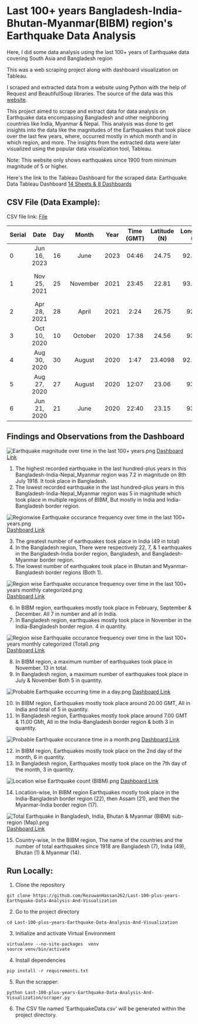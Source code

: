 # Last 100+ years Bangladesh-India-Bhutan-Myanmar(BIBM) region's Earthquake Data Analysis
Here, I did some data analysis using the last 100+ years of Earthquake data covering South Asia and Bangladesh region

This was a web scraping project along with dashboard visualization on Tableau.

I scraped and extracted data from a website using Python with the help of Request and BeautifulSoup libraries.
The source of the data was this [website](https://www.volcanodiscovery.com/earthquakes/bangladesh/largest.html).

This project aimed to scrape and extract data for data analysis on Earthquake data encompassing Bangladesh and other neighboring countries like India, Myanmar & Nepal. This analysis was done to get insights into the data like the magnitudes of the Earthquakes that took place over the last few years, where, occurred mostly in which month and in which region, and more.
The insights from the extracted data were later visualized using the popular data visualization tool, Tableau.

Note: This website only shows earthquakes since 1900 from minimum magnitude of 5 or higher.


Here's the link to the Tableau Dashboard for the scraped data: Earthquake Data Tableau Dashboard [14 Sheets & 8 Dashboards](https://public.tableau.com/app/profile/md.reuzwan.hassan/viz/Last100yearsEarthquakeData-Analysis/TotalEarthquakeinBangladeshIndiaNepalMyanmarBINMsub-regionMap)


## CSV File (Data Example):

CSV file link: [File](https://github.com/RezuwanHassan262/Last-100-plus-years-Earthquake-Data-Analysis-And-Visualization/blob/main/csv_files/EarthquakeData.csv)

| Serial        | Date             | Day    | Month  | Year        | Time (GMT)	  | Latitude (N)  | Longitude (E) | Magnitude  | Location                           | Country              |
| ------------- |:----------------:|:-------|:------:|:-----------:|:------------:|:-------------:|:-------------:|:----------:|:----------------------------------:| --------------------:|	
| 0             |Jun 16, 2023	   |16      |June    |2023	       |04:46         |24.75          |	92.0418       |5.0         |Near Shillong                   	| India                |
| 1             |Nov 25, 2021	   |25      |November|2021	       |23:45         |22.81          |	93.5248       |6.2         |Myanmar (Burma): 19 Km SW of Falam	| Myanmar              |
| 2             |Apr 28, 2021	   |28      |April   |2021	       |2:24          |26.75          |	92.42         |6.0         |Northeastern India                	| India                |
| 3             |Oct 10, 2020	   |10      |October |2020	       |17:38	      |24.56	      |93.58	      |5.4	       |Myanmar-India Border Region	        |Myanmar-India Border  |
| 4	            |Aug 30, 2020	   |30      |August	 |2020	       |1:47	      |23.4098	      |92.0087	      |5.1	       |33 Km N of Khagrachhari	            |Bangladesh            |
| 5             |Aug 27, 2020	   |27      |August	 |2020	       |12:07         |23.06          |93.29          |5.3         |Myanmar-India Border Region         |Myanmar-India Border  |
| 6             |Jun 21, 2020	   |21      |June    |2020         |22:40         |23.15          |93.32          |5.5         |Myanmar-India Border Region	        |Myanmar-India Border  |

## Findings and Observations from the Dashboard

![Earthquake magnitude over time in the last 100+ years.png](https://raw.githubusercontent.com/RezuwanHassan262/Last-100-plus-years-Earthquake-Data-Analysis-And-Visualization/main/dashboard_images/Earthquake%20magnitude%20over%20time%20in%20the%20last%20100%2B%20years.png) 
[Dashboard Link](https://public.tableau.com/app/profile/md.reuzwan.hassan/viz/Last100yearsEarthquakeData-Analysis/Earthquakemagnitudeovertimeinthelast100years)

1. The highest recorded earthquake in the last hundred-plus years in this Bangladesh-India-Nepal_Myanmar region was 7.2 in magnitude on 8th July 1918. It took place in Bangladesh.
2. The lowest recorded earthquake in the last hundred-plus years in this Bangladesh-India-Nepal_Myanmar region was 5 in magnitude which took place in multiple regions of BIBM, But mostly in India and India-Bangladesh border region.

![Regionwise Earthquake occurance frequency over time in the last 100+ years.png](https://raw.githubusercontent.com/RezuwanHassan262/Last-100-plus-years-Earthquake-Data-Analysis-And-Visualization/main/dashboard_images/Regionwise%20Earthquake%20occurance%20frequency%20over%20time%20in%20the%20last%20100%2B%20years.png)
[Dashboard Link](https://public.tableau.com/views/Last100yearsEarthquakeData-Analysis/RegionwiseEarthquakeoccurancefrequencyovertimeinthelast100years?:language=en-US&:display_count=n&:origin=viz_share_link)

3. The greatest number of earthquakes took place in India (49 in total)
4. In the Bangladesh region, There were respectively 22, 7, & 1 earthquakes in the Bangladesh-India border region, Bangladesh, and Bangladesh-Myanmar border region.
5. The lowest number of earthquakes took place in Bhutan and Myanmar-Bangladesh border regions (Both 1).

![Region wise Earthquake occurance frequency over time in the last 100+ years monthly categorized.png](https://raw.githubusercontent.com/RezuwanHassan262/Last-100-plus-years-Earthquake-Data-Analysis-And-Visualization/main/dashboard_images/Region%20wise%20Earthquake%20occurance%20frequency%20over%20time%20in%20the%20last%20100%2B%20years%20monthly%20categorized.png)
[Dashboard Link](https://public.tableau.com/views/Last100yearsEarthquakeData-Analysis/RegionwiseEarthquakeoccurancefrequencyovertimeinthelast100yearsmonthlycategorized?:language=en-US&:display_count=n&:origin=viz_share_link)

6. In BIBM region, earthquakes mostly took place in February, September & December. All 7 in number and all in India.
7. In Bangladesh region, earthquakes mostly took place in November in the India-Bangladesh border region. 4 in quantity.

![Region wise Earthquake occurance frequency over time in the last 100+ years monthly categorized (Total).png](https://raw.githubusercontent.com/RezuwanHassan262/Last-100-plus-years-Earthquake-Data-Analysis-And-Visualization/main/dashboard_images/Region%20wise%20Earthquake%20occurance%20frequency%20over%20time%20in%20the%20last%20100%2B%20years%20monthly%20categorized%20(Total).png)
[Dashboard Link](https://public.tableau.com/views/Last100yearsEarthquakeData-Analysis/RegionwiseEarthquakeoccurancefrequencyovertimeinthelast100yearsmonthlycategorizedTotal?:language=en-US&:display_count=n&:origin=viz_share_link)

8. In BIBM region, a maximum number of earthquakes took place in November. 13 in total.
9. In Bangladesh region, a maximum number of earthquakes took place in July & November Both 5 in quantity.

![Probable Earthquake occurring time in a day.png](https://raw.githubusercontent.com/RezuwanHassan262/Last-100-plus-years-Earthquake-Data-Analysis-And-Visualization/main/dashboard_images/Probable%20Earthquake%20occurring%20time%20in%20a%20day.png)
[Dashboard Link](https://public.tableau.com/views/Last100yearsEarthquakeData-Analysis/ProbableEarthquakeoccurringtimeinaday?:language=en-US&:display_count=n&:origin=viz_share_link)

10. In BIBM region, Earthquakes mostly took place around 20.00 GMT, All in India and total of 5 in quantity.
11. In Bangladesh region, Earthquakes mostly took place around 7.00 GMT & 11.00 GMt, All in the India-Bangladesh border region & both 3 in quantity.

![Probable Earthquake occurance time in a month.png](https://raw.githubusercontent.com/RezuwanHassan262/Last-100-plus-years-Earthquake-Data-Analysis-And-Visualization/main/dashboard_images/Probable%20Earthquake%20occurance%20time%20in%20a%20month.png)
[Dashboard Link](https://public.tableau.com/views/Last100yearsEarthquakeData-Analysis/ProbableEarthquakeoccurancetimeinamonth?:language=en-US&:display_count=n&:origin=viz_share_link)

12. In BIBM region, Earthquakes mostly took place on the 2nd day of the month, 6 in quantity.
13. In Bangladesh region, Earthquakes mostly took place on the 7th day of the month, 3 in quantity.

![Location wise Earthquake count (BIBM).png](https://raw.githubusercontent.com/RezuwanHassan262/Last-100-plus-years-Earthquake-Data-Analysis-And-Visualization/main/dashboard_images/Location%20wise%20Earthquake%20count%20(BINM).png)
[Dashboard Link](https://public.tableau.com/views/Last100yearsEarthquakeData-Analysis/LocationwiseEarthquakecountBINM?:language=en-US&:display_count=n&:origin=viz_share_link)

14. Location-wise, In BIBM region Earthquakes mostly took place in the India-Bangladesh border region (22), then Assam (21), and then the Myanmar-India border region (17).

![Total Earthquake in Bangladesh, India, Bhutan & Myanmar (BIBM) sub-region (Map).png](https://raw.githubusercontent.com/RezuwanHassan262/Last-100-plus-years-Earthquake-Data-Analysis-And-Visualization/main/dashboard_images/Total%20Earthquake%20in%20Bangladesh%2C%20India%2C%20Nepal%20%26%20Myanmar%20(BINM)%20sub-region%20(Map).png)
[Dashboard Link](https://public.tableau.com/views/Last100yearsEarthquakeData-Analysis/TotalEarthquakeinBangladeshIndiaNepalMyanmarBINMsub-regionMap?:language=en-US&:display_count=n&:origin=viz_share_link)

15. Country-wise, In the BIBM region, The name of the countries and the number of total earthquakes since 1918 are   Bangladesh (7), India (49), Bhutan (1) & Myanmar (14).


## Run Locally:

1. Clone the repository

```
git clone https://github.com/RezuwanHassan262/Last-100-plus-years-Earthquake-Data-Analysis-And-Visualization
```

2. Go to the project directory

```
cd Last-100-plus-years-Earthquake-Data-Analysis-And-Visualization
```

3. Initialize and activate Virtual Environment

```
virtualenv --no-site-packages  venv
source venv/bin/activate
```

4. Install dependencies

```
pip install -r requirements.txt
```
5. Run the scrapper:

```
python Last-100-plus-years-Earthquake-Data-Analysis-And-Visualization/scraper.py 
```

6. The CSV file named 'EarthquakeData.csv' will be generated within the project directory.



    


